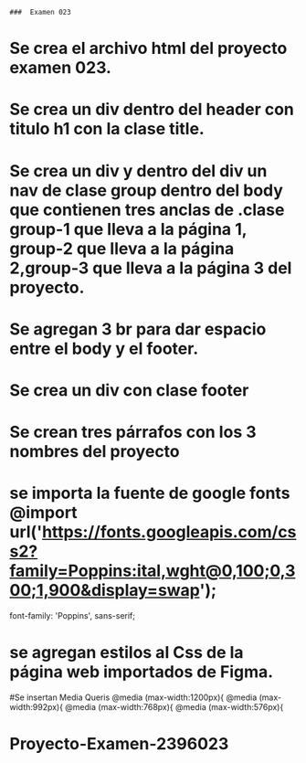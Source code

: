     ###  Examen 023

# Se crea el archivo html del proyecto examen 023.
# Se crea un div dentro del header con titulo h1 con la clase title.
# Se crea un div y dentro del div un nav de  clase group dentro del body que contienen tres anclas de .clase group-1 que lleva a la página 1, group-2 que lleva a la página 2,group-3 que lleva a la página 3 del proyecto.
# Se agregan 3 br para dar espacio entre el body y el footer.
# Se crea un div con clase footer
# Se crean tres párrafos con los 3 nombres del proyecto
# se importa la fuente de google fonts @import url('https://fonts.googleapis.com/css2?family=Poppins:ital,wght@0,100;0,300;1,900&display=swap'); 
font-family: 'Poppins', sans-serif;
# se agregan estilos al Css de la página web importados de Figma.

#Se insertan Media Queris 
@media (max-width:1200px){
@media (max-width:992px){
@media (max-width:768px){
@media (max-width:576px){


# Proyecto-Examen-2396023
